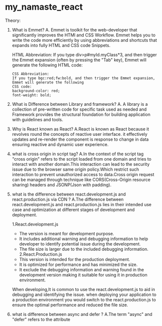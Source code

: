 # my_namaste_react

Theory:

1.  What is Emmet?
    A. Emmet is toolkit for the web-developer that significantly improves the HTMl and CSS Workflow.
    Emmet helps you to write the code more efficiently by using abbreviations and shortcuts that expands
    into fully HTML and CSS code Snippets.

    HTML Abbreviation:
    If you type div>p#myId.myClass\*3, and then trigger the Emmet expansion (often by pressing the "Tab" key), Emmet will generate the following HTML code:

       <div>
            <p id="myId" class="myClass"></p>
            <p id="myId" class="myClass"></p>
            <p id="myId" class="myClass"></p>
        </div>

        CSS Abbreviation:
        If you type bgc:red;fw:bold, and then trigger the Emmet expansion, Emmet will generate the following
        CSS code:
        background-color: red;
        font-weight: bold;

2.  What is Difference between Library and framework?
    A. A library is a collection of pre-written code for specific task used as needed and Framework provides the structural foundation for building application with guidelines and tools.

3.  Why is React known as React?
    A.React is known as React because it revolves round the concepts of reactive user interface.
    it effectively updates and re-render the component is response to change in data ensuring reactive and dynamic user experience.

4.  what is cross origin in script tag?
    A.In the context of the script tag "cross origin" refers to the script loaded from one domain and tries to interact with another domain.This interaction can lead to the security issue due to the browser same origin policy.Which restrict such interaction to prevent unauthorized access to data.Cross origin request can be managed through technique like CORS(Cross-Origin resource sharing) headers and JSONP(Json with padding).

5.  what is the difference between react.development.js and react.production.js via CDN ?
    A.The difference between react.development.js and react.production.js lies in their intended use case and optimization at different stages of development and deployment.

    1.React.development.js

    - The version is meant for development purpose.
    - It includes additional warning and debugging information to help developer to identify potential issue during the development.
    - The file size is larger due to the included debugging information.
      2.React.Production.js
    - This version is intended for the production deployment.
    - It is optimized for performance and has minimized the size.
    - It exclude the debugging information and warning found in the development version making it suitable for using it in production environment.

    When developing,It is common to use the react.development.js to aid in debugging and identifying the issue.
    when deploying your application to a production environment you would switch to the react.production.js
    to ensure the optimal performance and reduced the file size.

6.  what is difference between async and defer ?
    A.The term "async" and "defer" refers to the attribute <script> tag in html and they effect how the external javascript file is being executed on the webpage.

    1.ASYNC(attribute async):

    - When you include the async attribute in the script tag the browser will continue parsing the html document while simultaneously fetching the external javascript file
    - The javascript file is executed immediately as soon as its get downloaded regardless of whether the html parsing is completed or not.
    - This is a useful script that don't rely on page structure or any other script such as analyst tracking code.

      2.DEFER(attribute defer):

    - when you include the differ attribute in the script tag. The browser will download the external javascript file while parsing the HTML Document.
    - The execution of javascript file is deferred until the browser parsing is completed.
    - This is useful when the script relies on page structure or other script. script with the defer attribute are executed in the order they appears in the document.
